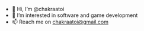 - 👋 Hi, I’m @chakraatoi
- 👀 I’m interested in software and game development
- 📫 Reach me on chakraatoi@gmail.com

<!---
chakraatoi/chakraatoi is a ✨ special ✨ repository because its `README.md` (this file) appears on your GitHub profile.
You can click the Preview link to take a look at your changes.
--->
